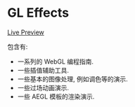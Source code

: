 # GL Effects

[Live Preview](https://purhya.github.io/gl-effects-preview/)


包含有:

- 一系列的 WebGL 编程指南.
- 一些插值辅助工具.
- 一些基本的图像处理, 例如调色等的演示.
- 一些过场动画演示.
- 一些 AEGL 模板的渲染演示.
